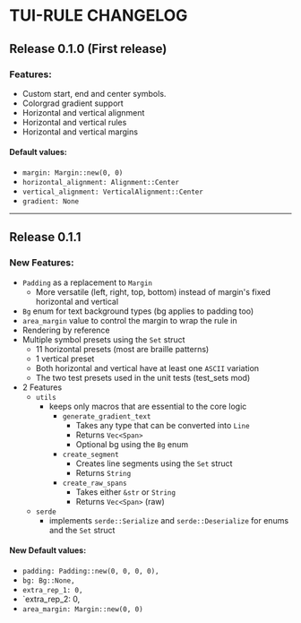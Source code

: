 # TUI-RULE CHANGELOG
## Release 0.1.0 (First release)
### Features:
- Custom start, end and center symbols.
- Colorgrad gradient support
- Horizontal and vertical alignment
- Horizontal and vertical rules
- Horizontal and vertical margins
#### Default values:

- `margin: Margin::new(0, 0)`
- `horizontal_alignment: Alignment::Center`
- `vertical_alignment: VerticalAlignment::Center`
- `gradient: None`
---
## Release 0.1.1
### New Features:
- `Padding` as a replacement to `Margin`
  - More versatile (left, right, top, bottom) instead of margin's fixed horizontal and vertical
- `Bg` enum for text background types (bg applies to padding too)
- `area_margin` value to control the margin to wrap the rule in
- Rendering by reference
- Multiple symbol presets using the `Set` struct
  - 11 horizontal presets (most are braille patterns)
  - 1 vertical preset
  - Both horizontal and vertical have at least one `ASCII` variation
  - The two test presets used in the unit tests (test_sets mod)
- 2 Features 
  - `utils `
    - keeps only macros that are essential to the core logic
       - `generate_gradient_text`
         - Takes any type that can be converted into `Line` 
         - Returns `Vec<Span>`
         - Optional bg using the `Bg` enum
        - `create_segment`
          - Creates line segments using the `Set` struct 
          - Returns `String`
        - `create_raw_spans`
          - Takes either `&str` or `String` 
          - Returns `Vec<Span>` (raw)
   - `serde`
     - implements `serde::Serialize` and `serde::Deserialize` for enums and the `Set` struct
#### New Default values:
- `padding: Padding::new(0, 0, 0, 0),`
- `bg: Bg::None,`
- `extra_rep_1: 0,`
- `extra_rep_2: 0,
- `area_margin: Margin::new(0, 0)`
